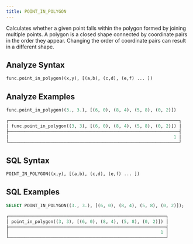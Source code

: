 ```yaml
---
title: POINT_IN_POLYGON
---
```


Calculates whether a given point falls within the polygon formed by joining multiple points. A polygon is a closed shape connected by coordinate pairs in the order they appear. Changing the order of coordinate pairs can result in a different shape.

## Analyze Syntax

```python
func.point_in_polygon((x,y), [(a,b), (c,d), (e,f) ... ])
```

## Analyze Examples

```python
func.point_in_polygon((3., 3.), [(6, 0), (8, 4), (5, 8), (0, 2)])

┌─────────────────────────────────────────────────────────────────┐
│ func.point_in_polygon((3, 3), [(6, 0), (8, 4), (5, 8), (0, 2)]) │
├─────────────────────────────────────────────────────────────────┤
│                                                               1 │
└─────────────────────────────────────────────────────────────────┘
```

## SQL Syntax

```sql
POINT_IN_POLYGON((x,y), [(a,b), (c,d), (e,f) ... ])
```

## SQL Examples

```sql
SELECT POINT_IN_POLYGON((3., 3.), [(6, 0), (8, 4), (5, 8), (0, 2)]);

┌────────────────────────────────────────────────────────────┐
│ point_in_polygon((3, 3), [(6, 0), (8, 4), (5, 8), (0, 2)]) │
├────────────────────────────────────────────────────────────┤
│                                                          1 │
└────────────────────────────────────────────────────────────┘
```